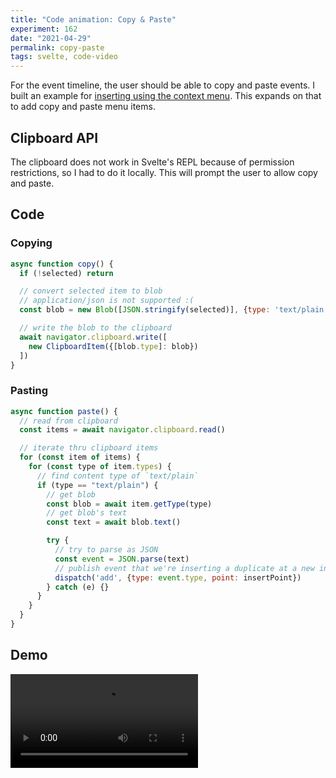 ```yaml
---
title: "Code animation: Copy & Paste"
experiment: 162
date: "2021-04-29"
permalink: copy-paste
tags: svelte, code-video
---
```


For the event timeline, the user should be able to copy and paste events. I built an example for [inserting using the context menu](/posts/insert-at-point). This expands on that to add copy and paste menu items.

## Clipboard API

The clipboard does not work in Svelte's REPL because of permission restrictions, so I had to do it locally. This will prompt the user to allow copy and paste.

## Code

### Copying

```javascript
async function copy() {
  if (!selected) return

  // convert selected item to blob
  // application/json is not supported :(
  const blob = new Blob([JSON.stringify(selected)], {type: 'text/plain'})

  // write the blob to the clipboard
  await navigator.clipboard.write([
    new ClipboardItem({[blob.type]: blob})
  ])
}
```

### Pasting

```javascript
async function paste() {
  // read from clipboard
  const items = await navigator.clipboard.read()

  // iterate thru clipboard items
  for (const item of items) {
    for (const type of item.types) {
      // find content type of `text/plain`
      if (type == "text/plain") {
        // get blob
        const blob = await item.getType(type)
        // get blob's text
        const text = await blob.text()

        try {
          // try to parse as JSON
          const event = JSON.parse(text)
          // publish event that we're inserting a duplicate at a new insertion point
          dispatch('add', {type: event.type, point: insertPoint})
        } catch (e) {}
      }
    }
  }
}
```

## Demo

<video controls src="https://res.cloudinary.com/dzwnkx0mk/video/upload/v1619709372/1000experiments.dev/copy-and-paste_tehkiv.mp4"/>

## Notes

- Support cut as well
- Alternative is to not use system clipboard
